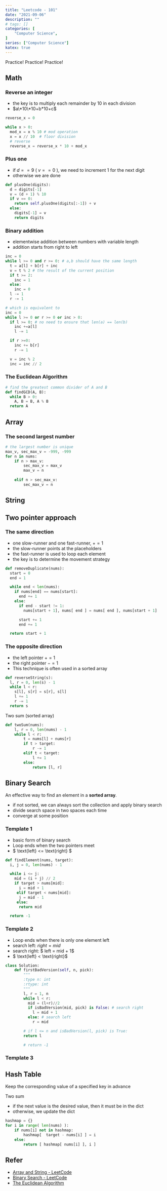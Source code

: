 ```yaml
---
title: "Leetcode - 101"
date: "2021-09-06"
description: ""
# tags: []
categories: [
    "Computer Science",
]
series: ["Computer Science"]
katex: true
---
```




Practice! Practice! Practice!



<!--more-->



## Math



### Reverse an integer

- the key is to multiply each remainder by 10 in each division
- $a\*10\*10+b*10+c$



```python
reverse_x = 0

while x > 0:
  mod_x = x % 10 # mod operation
  x = x // 10  # floor division  
  # reverse
  reverse_x = reverse_x * 10 + mod_x
```



### Plus one

- if $d==9$  ( $v==0$ ), we need to increment 1 for the next digit
- otherwise we are done

```python
def plusOne(digits):
  d = digits[-1]
  v = (d + 1) % 10 
  if v == 0:
    return self.plusOne(digits[:-1]) + v
  else:
    digits[-1] = v
    return digits
```



### Binary addition 



- elementwise addition between numbers with variable length
- addition starts from right to left

```python
inc = 0
while l >= 0 and r >= 0: # a,b should have the same length
  t = a[l] + b[r] + inc
  v = t % 2 # the result of the current position
  if t >= 2:
    inc = 1
  else:
    inc = 0
  l -= 1
  r -= 1

# which is equivalent to 
inc = 0
while l >= 0 or r >= 0 or inc > 0:
  if l >= 0: # no need to ensure that len(a) == len(b)
    inc +=a[l]
    l -= 1

  if r >=0:
    inc += b[r]
    r -= 1

  v = inc % 2
  inc = inc // 2
```



### The Euclidean Algorithm



```python
# find the greatest common divider of A and B
def findGCD(A, B):
  while B > 0:
    A, B = B, A % B
  return A
```



## Array



### The second largest number

```python
# the largest number is unique
max_v, sec_max_v = -999, -999
for n in nums:
	if n > max_v:
		sec_max_v = max_v
		max_v = n
	
	elif n > sec_max_v:
		sec_max_v = n
```





## String





## Two pointer approach

### The same direction

- one slow-runner and one fast-runner, $+=1$
- the slow-runner points at the placeholders
- the fast-runner is used to loop each element
- the key is to determine the movement strategy



```python
def removeDuplicate(nums):
  start = 0
  end = 1

  while end < len(nums):
    if nums[end] == nums[start]:
      end += 1
    else:
      if end - start != 1:
        nums[start + 1], nums[ end ] = nums[ end ], nums[start + 1]

      start += 1
      end += 1

  return start + 1

```



### The opposite direction

- the left pointer $+=1$
- the right pointer $-=1$
- This technique is often used in a sorted array



```python
def reverseString(s):
  l, r = 0, len(s) - 1
  while l < r:
    s[l], s[r] = s[r], s[l]
    l += 1
    r -= 1
  return s
```



Two sum (sorted array)

```python
def twoSum(nums):
	l, r = 0, len(nums) - 1
	while l < r:
		t = nums[l] + nums[r]
		if t > target:
			r -= 1
		elif t < target:
			l += 1
		else:
			return [l, r]
```





## Binary Search

An effective way to find an element in a **sorted array**.

- if not sorted, we can always sort the collection and apply binary search
- divide search space in two spaces each time
- converge at some position



### Template 1

- basic form of binary search
- Loop ends when the two pointers meet
- $ \text{left} <= \text{right} $



```python
def findElement(nums, target):
  i, j = 0, len(nums) - 1

  while i <= j:
    mid = (i + j) // 2
    if target > nums[mid]:
      i = mid + 1
     elif target < nums[mid]:
      j = mid - 1
     else:
      return mid

  return -1
```



### Template 2

- Loop ends when there is only one element left
- search left: $right = mid$
- search right: $ left =  mid + 1$
- $ \text{left} < \text{right}$



```python
class Solution:
    def firstBadVersion(self, n, pick):
        """
        :type n: int
        :rtype: int
        """
        l, r = 1, n
        while l < r:
          mid = (l+r)//2
          if isBadVersion(mid, pick) is False: # search right
            l = mid + 1
          else: # search left
            r = mid

        # if l <= n and isBadVersion(l, pick) is True:
        return l

        # return -1
```



### Template 3







## Hash Table

Keep the corresponding value of a specified key in advance

Two sum

- if the next value is the desired value, then it must be in the dict
- otherwise, we update the dict



```python
hashmap = {}
for i in range( len(nums) ):
	if nums[i] not in hashmap:
		hashmap[  target - nums[i] ] = i
	else:
		return [ hashmap[ nums[i] ], i ]
```





## Refer



- [Array and String - LeetCode](https://leetcode.com/explore/learn/card/array-and-string/)
- [Binary Search - LeetCode](https://leetcode.com/explore/learn/card/binary-search/138/background/974/)
- [The Euclidean Algorithm](https://www.khanacademy.org/computing/computer-science/cryptography/modarithmetic/a/the-euclidean-algorithm)

